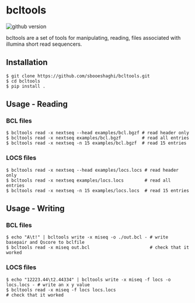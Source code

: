 # bcltools
![github version](https://img.shields.io/badge/Version-0.0.1-informational)

bcltools are a set of tools for manipulating, reading, files associated with illumina short read sequencers.

## Installation
```
$ git clone https://github.com/sbooeshaghi/bcltools.git
$ cd bcltools
$ pip install .
```

## Usage - Reading
### BCL files
```
$ bcltools read -x nextseq --head examples/bcl.bgzf # read header only
$ bcltools read -x nextseq examples/bcl.bgzf        # read all entries
$ bcltools read -x nextseq -n 15 examples/bcl.bgzf  # read 15 entries
```

### LOCS files
```
$ bcltools read -x nextseq --head examples/locs.locs # read header only
$ bcltools read -x nextseq examples/locs.locs        # read all entries
$ bcltools read -x nextseq -n 15 examples/locs.locs  # read 15 entries
```

## Usage - Writing
### BCL files
```
$ echo "A\t!" | bcltools write -x miseq -o ./out.bcl - # write basepair and Qscore to bclfile
$ bcltools read -x miseq out.bcl                       # check that it worked
```

### LOCS files
```
$ echo "12223.44\t2.44334" | bcltools write -x miseq -f locs -o locs.locs - # write an x y value
$ bcltools read -x miseq -f locs locs.locs                                  # check that it worked
```
